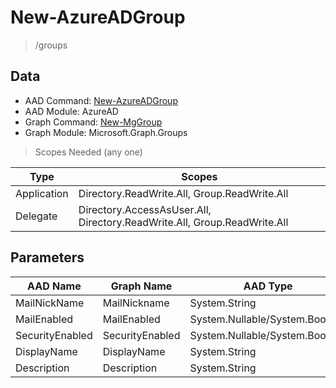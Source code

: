 # New-AzureADGroup

> /groups

## Data

+ AAD Command: [New-AzureADGroup](https://docs.microsoft.com/en-us/powershell/module/AzureAD/New-AzureADGroup)
+ AAD Module: AzureAD
+ Graph Command: [New-MgGroup](https://docs.microsoft.com/en-us/powershell/module/Microsoft.Graph.Groups/New-MgGroup)
+ Graph Module: Microsoft.Graph.Groups

> Scopes Needed (any one)

|Type|Scopes|
|---|---|
|Application|Directory.ReadWrite.All, Group.ReadWrite.All|
|Delegate|Directory.AccessAsUser.All, Directory.ReadWrite.All, Group.ReadWrite.All|

## Parameters

|AAD Name|Graph Name|AAD Type|Graph Type|Infos|
|---|---|---|---|---|
|MailNickName|MailNickname|System.String|System.String||
|MailEnabled|MailEnabled|System.Nullable/System.Boolean|System.Management.Automation.SwitchParameter||
|SecurityEnabled|SecurityEnabled|System.Nullable/System.Boolean|System.Management.Automation.SwitchParameter||
|DisplayName|DisplayName|System.String|System.String||
|Description|Description|System.String|System.String||

